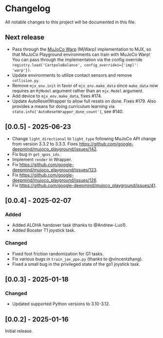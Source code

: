 # Changelog

All notable changes to this project will be documented in this file.

## Next release

- Pass through the [MuJoCo Warp](https://github.com/google-deepmind/mujoco_warp)
  (MjWarp) implementation to MJX, so that MuJoCo Playground environments can
  train with MuJoCo Warp! You can pass through the implementation via the config
  override
  `registry.load('CartpoleBalance', config_overrides={'impl': 'warp'})`.
- Update environments to utilize contact sensors and remove `collision.py`.
- Remove `mjx_env.init` in favor of `mjx_env.make_data` since `make_data`
  now requires an `MjModel` argument rather than an `mjx.Model` argument.
- Add device to `mjx_env.make_data`, fixes #174.
- Update AutoResetWrapper to allow full resets on done. Fixes #179. Also
  provides a means for doing curriculum learning via
  `state.info['AutoResetWrapper_done_count']`, see #140.

## [0.0.5] - 2025-06-23

- Change `light_directional` to `light_type` following MuJoCo API change from version 3.3.2 to 3.3.3. Fixes https://github.com/google-deepmind/mujoco_playground/issues/142.
- Fix bug in `get_qpos_ids`.
- Implement `render` in Wrapper.
- Fix https://github.com/google-deepmind/mujoco_playground/issues/123.
- Fix https://github.com/google-deepmind/mujoco_playground/issues/126.
- Fix https://github.com/google-deepmind/mujoco_playground/issues/41.

## [0.0.4] - 2025-02-07

### Added

- Added ALOHA handover task (thanks to @Andrew-Luo1).
- Added Booster T1 joystick task.

### Changed

- Fixed foot friction randomization for G1 tasks.
- Fix various bugs in `train_jax_ppo.py` (thanks to @vincentzhang).
- Fixed a small bug in the privileged state of the go1 joystick task.

## [0.0.3] - 2025-01-18

### Changed

- Updated supported Python versions to 3.10-3.12.

## [0.0.2] - 2025-01-16

Initial release.
